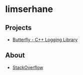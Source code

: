 # limserhane

## Projects

- [Butterfly - C++ Logging Library](https://github.com/limserhane/Butterfly)


## About

- [StackOverflow](https://stackoverflow.com/users/14913991/limserhane)
